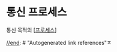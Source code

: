 # 통신 프로세스

통신 목적의 [[프로세스]]

[//begin]: # "Autogenerated link references for markdown compatibility"
[프로세스]: 프로세스.md "프로세스"
[//begin]: # "Autogenerated link references for markdown compatibility"
[프로세스]: 프로세스.md "프로세스"
[//end]: # "Autogenerated link references"
[//end]: # "Autogenerated link references"ㅈ